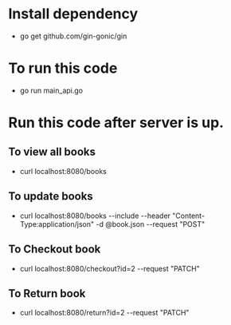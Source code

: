 # Install dependency 

- go get github.com/gin-gonic/gin

# To run this code 

- go run main_api.go

# Run this code after server is up.

## To view all books
- curl localhost:8080/books

## To update books
- curl localhost:8080/books --include --header  "Content-Type:application/json" -d @book.json --request "POST"

## To Checkout book
- curl localhost:8080/checkout?id=2 --request "PATCH"

## To Return book
- curl localhost:8080/return?id=2 --request "PATCH"
